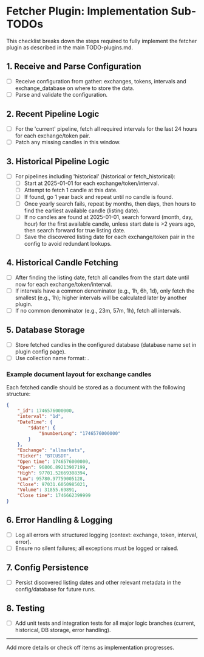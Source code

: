 # Fetcher Plugin: Implementation Sub-TODOs

This checklist breaks down the steps required to fully implement the fetcher plugin as described in the main TODO-plugins.md.

## 1. Receive and Parse Configuration
- [ ] Receive configuration from gather: exchanges, tokens, intervals and exchange_database on where to store the data.
- [ ] Parse and validate the configuration.

## 2. Recent Pipeline Logic
- [ ] For the 'current' pipeline, fetch all required intervals for the last 24 hours for each exchange/token pair.
- [ ] Patch any missing candles in this window.

## 3. Historical Pipeline Logic
- [ ] For pipelines including 'historical' (historical or fetch_historical):
    - [ ] Start at 2025-01-01 for each exchange/token/interval.
    - [ ] Attempt to fetch 1 candle at this date.
    - [ ] If found, go 1 year back and repeat until no candle is found.
    - [ ] Once yearly search fails, repeat by months, then days, then hours to find the earliest available candle (listing date).
    - [ ] If no candles are found at 2025-01-01, search forward (month, day, hour) for the first available candle, unless start date is >2 years ago, then search forward for true listing date.
    - [ ] Save the discovered listing date for each exchange/token pair in the config to avoid redundant lookups.

## 4. Historical Candle Fetching
- [ ] After finding the listing date, fetch all candles from the start date until now for each exchange/token/interval.
- [ ] If intervals have a common denominator (e.g., 1h, 6h, 1d), only fetch the smallest (e.g., 1h); higher intervals will be calculated later by another plugin.
- [ ] If no common denominator (e.g., 23m, 57m, 1h), fetch all intervals.

## 5. Database Storage
- [ ] Store fetched candles in the configured database (database name set in plugin config page).
- [ ] Use collection name format: <exchangename>_<token><stablecoin>_<interval>.

### Example document layout for exchange candles
Each fetched candle should be stored as a document with the following structure:

```json
{
    "_id": 1746576000000,
    "interval": "1d",
    "DateTime": {
        "$date": {
            "$numberLong": "1746576000000"
        }
    },
    "Exchange": "allmarkets",
    "Ticker": "BTCUSDT",
    "Open time": 1746576000000,
    "Open": 96806.89213907199,
    "High": 97701.52669308394,
    "Low": 95780.97759005128,
    "Close": 97031.6050985021,
    "Volume": 31855.69891,
    "Close time": 1746662399999
}
```

## 6. Error Handling & Logging
- [ ] Log all errors with structured logging (context: exchange, token, interval, error).
- [ ] Ensure no silent failures; all exceptions must be logged or raised.

## 7. Config Persistence
- [ ] Persist discovered listing dates and other relevant metadata in the config/database for future runs.

## 8. Testing
- [ ] Add unit tests and integration tests for all major logic branches (current, historical, DB storage, error handling).

---

Add more details or check off items as implementation progresses.
